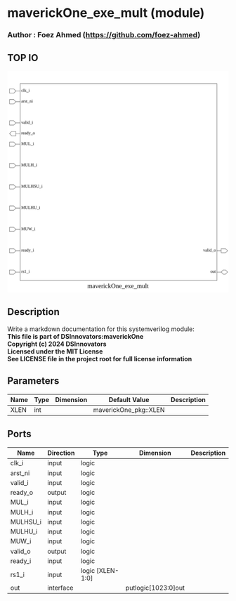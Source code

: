 # maverickOne_exe_mult (module)

### Author : Foez Ahmed (https://github.com/foez-ahmed)

## TOP IO
<img src="./maverickOne_exe_mult_top.svg">

## Description

Write a markdown documentation for this systemverilog module:
<br>**This file is part of DSInnovators:maverickOne**
<br>**Copyright (c) 2024 DSInnovators**
<br>**Licensed under the MIT License**
<br>**See LICENSE file in the project root for full license information**

## Parameters
|Name|Type|Dimension|Default Value|Description|
|-|-|-|-|-|
|XLEN|int||maverickOne_pkg::XLEN||

## Ports
|Name|Direction|Type|Dimension|Description|
|-|-|-|-|-|
|clk_i|input|logic|||
|arst_ni|input|logic|||
|valid_i|input|logic|||
|ready_o|output|logic|||
|MUL_i|input|logic|||
|MULH_i|input|logic|||
|MULHSU_i|input|logic|||
|MULHU_i|input|logic|||
|MUW_i|input|logic|||
|valid_o|output|logic|||
|ready_i|input|logic|||
|rs1_i|input|logic [XLEN-1:0]|||
|out|interface||putlogic[1023:0]out||
